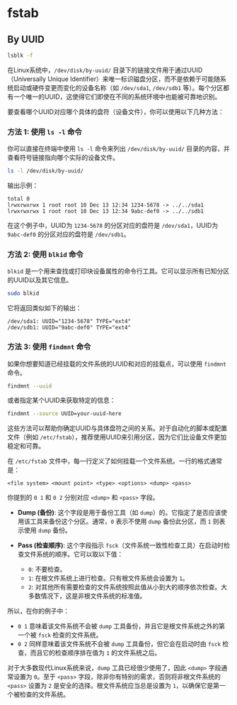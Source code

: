 # fstab

## By UUID

```bash
lsblk -f
```

在Linux系统中，`/dev/disk/by-uuid/` 目录下的链接文件用于通过UUID（Universally Unique Identifier）来唯一标识磁盘分区，而不是依赖于可能随系统启动或硬件变更而变化的设备名称（如 `/dev/sda1`, `/dev/sdb1` 等）。每个分区都有一个唯一的UUID，这使得它们即使在不同的系统环境中也能被可靠地识别。

要查看哪个UUID对应哪个具体的盘符（设备文件），你可以使用以下几种方法：

### 方法 1: 使用 `ls -l` 命令
你可以直接在终端中使用 `ls -l` 命令来列出 `/dev/disk/by-uuid/` 目录的内容，并查看符号链接指向哪个实际的设备文件。

```bash
ls -l /dev/disk/by-uuid/
```

输出示例：
```
total 0
lrwxrwxrwx 1 root root 10 Dec 13 12:34 1234-5678 -> ../../sda1
lrwxrwxrwx 1 root root 10 Dec 13 12:34 9abc-def0 -> ../../sdb1
```

在这个例子中，UUID为 `1234-5678` 的分区对应的盘符是 `/dev/sda1`，UUID为 `9abc-def0` 的分区对应的盘符是 `/dev/sdb1`。

### 方法 2: 使用 `blkid` 命令
`blkid` 是一个用来查找或打印块设备属性的命令行工具。它可以显示所有已知分区的UUID以及其它信息。

```bash
sudo blkid
```

它将返回类似如下的输出：
```
/dev/sda1: UUID="1234-5678" TYPE="ext4"
/dev/sdb1: UUID="9abc-def0" TYPE="ext4"
```

### 方法 3: 使用 `findmnt` 命令
如果你想要知道已经挂载的文件系统的UUID和对应的挂载点，可以使用 `findmnt` 命令。

```bash
findmnt --uuid
```

或者指定某个UUID来获取特定的信息：
```bash
findmnt --source UUID=your-uuid-here
```

这些方法可以帮助你确定UUID与具体盘符之间的关系。对于自动化的脚本或配置文件（例如 `/etc/fstab`），推荐使用UUID来引用分区，因为它们比设备文件更加稳定和可靠。

在 `/etc/fstab` 文件中，每一行定义了如何挂载一个文件系统。一行的格式通常是：

```
<file system> <mount point> <type> <options> <dump> <pass>
```

你提到的 `0 1` 和 `0 2` 分别对应 `<dump>` 和 `<pass>` 字段。

- **Dump (备份)**: 这个字段是用于备份工具（如 `dump`）的。它指定了是否应该使用该工具来备份这个分区。通常，`0` 表示不使用 `dump` 备份此分区，而 `1` 则表示使用 `dump` 备份。

- **Pass (检查顺序)**: 这个字段指示 `fsck`（文件系统一致性检查工具）在启动时检查文件系统的顺序。它可以取以下值：
  - `0`: 不要检查。
  - `1`: 在根文件系统上进行检查。只有根文件系统会设置为 `1`。
  - `2`: 对其他所有需要检查的文件系统按照此值从小到大的顺序依次检查。大多数情况下，这是非根文件系统的标准值。

所以，在你的例子中：

- `0 1` 意味着该文件系统不会被 `dump` 工具备份，并且它是根文件系统之外的第一个被 `fsck` 检查的文件系统。
- `0 2` 同样意味着该文件系统不会被 `dump` 工具备份，但它会在启动时由 `fsck` 检查，而且它的检查顺序排在值为 `1` 的文件系统之后。

对于大多数现代Linux系统来说，`dump` 工具已经很少使用了，因此 `<dump>` 字段通常设置为 `0`。至于 `<pass>` 字段，除非你有特别的需求，否则将非根文件系统的 `<pass>` 设置为 `2` 是安全的选择。根文件系统应当总是设置为 `1`，以确保它是第一个被检查的文件系统。
